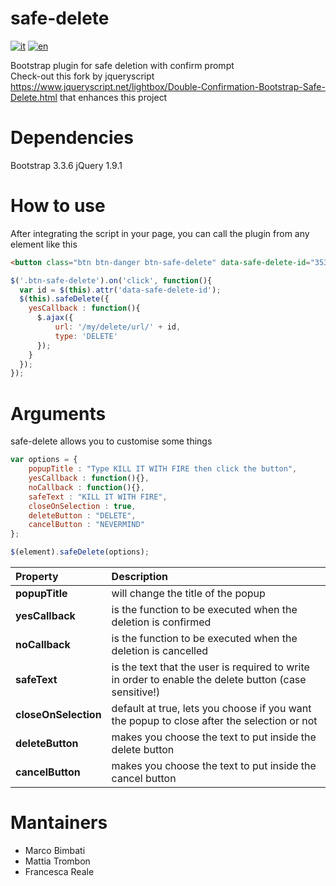 # safe-delete
[![it](https://img.shields.io/badge/lang-en-red.svg)](https://github.com/bimbo1989/safe-delete/blob/master/README.md)
[![en](https://img.shields.io/badge/lang-it-green.svg)](https://github.com/bimbo1989/safe-delete/blob/master/README.it.md)

Bootstrap plugin for safe deletion with confirm prompt<br />
Check-out this fork by jqueryscript https://www.jqueryscript.net/lightbox/Double-Confirmation-Bootstrap-Safe-Delete.html that enhances this project

# Dependencies
Bootstrap 3.3.6
jQuery 1.9.1

# How to use
After integrating the script in your page, you can call the plugin from any element like this

```html
<button class="btn btn-danger btn-safe-delete" data-safe-delete-id="3536">DELETE ME</button>
```

```javascript
$('.btn-safe-delete').on('click', function(){
  var id = $(this).attr('data-safe-delete-id');
  $(this).safeDelete({
    yesCallback : function(){
      $.ajax({
          url: '/my/delete/url/' + id,
          type: 'DELETE'
      });
    }
  });
});
```

# Arguments
safe-delete allows you to customise some things

```javascript
var options = {
    popupTitle : "Type KILL IT WITH FIRE then click the button",
    yesCallback : function(){},
    noCallback : function(){},
    safeText : "KILL IT WITH FIRE",
    closeOnSelection : true,
    deleteButton : "DELETE",
    cancelButton : "NEVERMIND"            
};

$(element).safeDelete(options);
```

| Property             | Description                                                                                           |
| :------------------- | :---------------------------------------------------------------------------------------------------- |
| **popupTitle**       | will change the title of the popup                                                                    |
| **yesCallback**      | is the function to be executed when the deletion is confirmed                                         |
| **noCallback**       | is the function to be executed when the deletion is cancelled                                         |
| **safeText**         | is the text that the user is required to write in order to enable the delete button (case sensitive!) |
| **closeOnSelection** | default at true, lets you choose if you want the popup to close after the selection or not            |
| **deleteButton**     | makes you choose the text to put inside the delete button                                             |
| **cancelButton**     | makes you choose the text to put inside the cancel button                                             |

# Mantainers
- Marco Bimbati
- Mattia Trombon
- Francesca Reale
